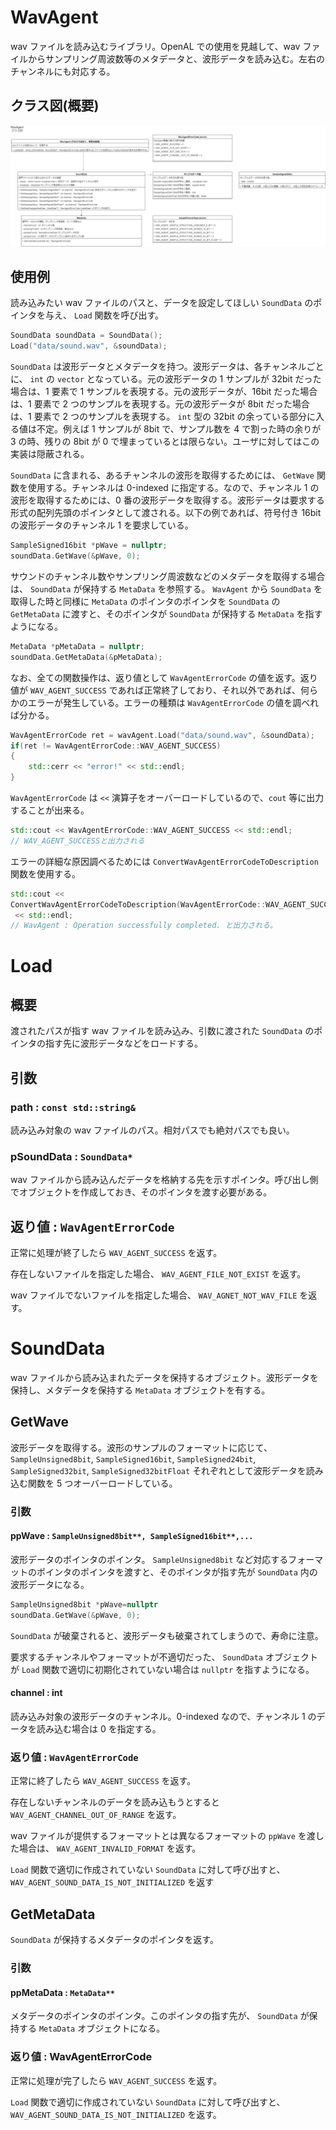﻿# WavAgent

wav ファイルを読み込むライブラリ。OpenAL での使用を見越して、wav ファイルからサンプリング周波数等のメタデータと、波形データを読み込む。左右のチャンネルにも対応する。

## クラス図(概要)

![class diagram](design/WavAgentClassDiagram.png)

## 使用例

読み込みたい wav ファイルのパスと、データを設定してほしい `SoundData` のポインタを与え、 `Load` 関数を呼び出す。

```C++
SoundData soundData = SoundData();
Load("data/sound.wav", &soundData);
```

`SoundData` は波形データとメタデータを持つ。波形データは、各チャンネルごとに、 `int` の `vector` となっている。元の波形データの 1 サンプルが 32bit だった場合は、1 要素で 1 サンプルを表現する。元の波形データが、16bit だった場合は、1 要素で 2 つのサンプルを表現する。元の波形データが 8bit だった場合は、1 要素で 2 つのサンプルを表現する。 `int` 型の 32bit の余っている部分に入る値は不定。例えば 1 サンプルが 8bit で、サンプル数を 4 で割った時の余りが 3 の時、残りの 8bit が 0 で埋まっているとは限らない。ユーザに対してはこの実装は隠蔽される。

`SoundData` に含まれる、あるチャンネルの波形を取得するためには、 `GetWave` 関数を使用する。チャンネルは 0-indexed に指定する。なので、チャンネル 1 の波形を取得するためには、0 番の波形データを取得する。波形データは要求する形式の配列先頭のポインタとして渡される。以下の例であれば、符号付き 16bit の波形データのチャンネル 1 を要求している。

```C++
SampleSigned16bit *pWave = nullptr;
soundData.GetWave(&pWave, 0);
```

サウンドのチャンネル数やサンプリング周波数などのメタデータを取得する場合は、 `SoundData` が保持する `MetaData` を参照する。 `WavAgent` から `SoundData` を取得した時と同様に `MetaData` のポインタのポインタを `SoundData` の `GetMetaData` に渡すと、そのポインタが `SoundData` が保持する `MetaData` を指すようになる。

```C++
MetaData *pMetaData = nullptr;
soundData.GetMetaData(&pMetaData);
```

なお、全ての関数操作は、返り値として `WavAgentErrorCode` の値を返す。返り値が `WAV_AGENT_SUCCESS` であれば正常終了しており、それ以外であれば、何らかのエラーが発生している。エラーの種類は `WavAgentErrorCode` の値を調べれば分かる。

```C++
WavAgentErrorCode ret = wavAgent.Load("data/sound.wav", &soundData);
if(ret != WavAgentErrorCode::WAV_AGENT_SUCCESS)
{
    std::cerr << "error!" << std::endl;
}
```

`WavAgentErrorCode` は `<<` 演算子をオーバーロードしているので、`cout` 等に出力することが出来る。

```C++
std::cout << WavAgentErrorCode::WAV_AGENT_SUCCESS << std::endl;
// WAV_AGENT_SUCCESSと出力される
```

エラーの詳細な原因調べるためには `ConvertWavAgentErrorCodeToDescription` 関数を使用する。

```C++
std::cout <<
ConvertWavAgentErrorCodeToDescription(WavAgentErrorCode::WAV_AGENT_SUCCESS)
 << std::endl;
// WavAgent : Operation successfully completed. と出力される。
```

# Load

## 概要

渡されたパスが指す wav ファイルを読み込み、引数に渡された `SoundData` のポインタの指す先に波形データなどをロードする。

## 引数

### path : `const std::string&`

読み込み対象の wav ファイルのパス。相対パスでも絶対パスでも良い。

### pSoundData : `SoundData*`

wav ファイルから読み込んだデータを格納する先を示すポインタ。呼び出し側でオブジェクトを作成しておき、そのポインタを渡す必要がある。

## 返り値 : `WavAgentErrorCode`

正常に処理が終了したら `WAV_AGENT_SUCCESS` を返す。

存在しないファイルを指定した場合、 `WAV_AGENT_FILE_NOT_EXIST` を返す。

wav ファイルでないファイルを指定した場合、 `WAV_AGNET_NOT_WAV_FILE` を返す。

# SoundData

wav ファイルから読み込まれたデータを保持するオブジェクト。波形データを保持し、メタデータを保持する `MetaData` オブジェクトを有する。

## GetWave

波形データを取得する。波形のサンプルのフォーマットに応じて、 `SampleUnsigned8bit`, `SampleSigned16bit`, `SampleSigned24bit`, `SampleSigned32bit`, `SampleSigned32bitFloat` それぞれとして波形データを読み込む関数を 5 つオーバーロードしている。

### 引数

#### ppWave : `SampleUnsigned8bit**, SampleSigned16bit**,...`

波形データのポインタのポインタ。 `SampleUnsigned8bit` など対応するフォーマットのポインタのポインタを渡すと、そのポインタが指す先が `SoundData` 内の波形データになる。

```c++
SampleUnsigned8bit *pWave=nullptr
soundData.GetWave(&pWave, 0);
```

`SoundData` が破棄されると、波形データも破棄されてしまうので、寿命に注意。

要求するチャンネルやフォーマットが不適切だった、 `SoundData` オブジェクトが `Load` 関数で適切に初期化されていない場合は `nullptr` を指すようになる。

#### channel : int

読み込み対象の波形データのチャンネル。0-indexed なので、チャンネル 1 のデータを読み込む場合は 0 を指定する。

### 返り値 : `WavAgentErrorCode`

正常に終了したら `WAV_AGENT_SUCCESS` を返す。

存在しないチャンネルのデータを読み込もうとすると `WAV_AGENT_CHANNEL_OUT_OF_RANGE` を返す。

wav ファイルが提供するフォーマットとは異なるフォーマットの `ppWave` を渡した場合は、 `WAV_AGENT_INVALID_FORMAT` を返す。

`Load` 関数で適切に作成されていない `SoundData` に対して呼び出すと、 `WAV_AGENT_SOUND_DATA_IS_NOT_INITIALIZED` を返す

## GetMetaData

`SoundData` が保持するメタデータのポインタを返す。

### 引数

#### ppMetaData : `MetaData**`

メタデータのポインタのポインタ。このポインタの指す先が、 `SoundData` が保持する `MetaData` オブジェクトになる。

### 返り値 : WavAgentErrorCode

正常に処理が完了したら `WAV_AGENT_SUCCESS` を返す。

`Load` 関数で適切に作成されていない `SoundData` に対して呼び出すと、 `WAV_AGENT_SOUND_DATA_IS_NOT_INITIALIZED` を返す。
